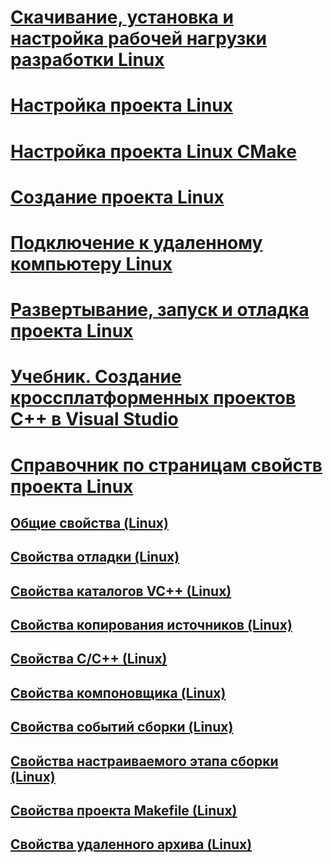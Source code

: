 # [Скачивание, установка и настройка рабочей нагрузки разработки Linux](download-install-and-setup-the-linux-development-workload.md)
# [Настройка проекта Linux](configure-a-linux-project.md)
# [Настройка проекта Linux CMake](cmake-linux-project.md)
# [Создание проекта Linux](create-a-new-linux-project.md)
# [Подключение к удаленному компьютеру Linux](connect-to-your-remote-linux-computer.md)
# [Развертывание, запуск и отладка проекта Linux](deploy-run-and-debug-your-linux-project.md)
# [Учебник. Создание кроссплатформенных проектов C++ в Visual Studio](../build/get-started-linux-cmake.md)
# [Справочник по страницам свойств проекта Linux](prop-pages-linux.md)
## [Общие свойства (Linux)](prop-pages/general-linux.md)
## [Свойства отладки (Linux)](prop-pages/debugging-linux.md)
## [Свойства каталогов VC++ (Linux)](prop-pages/directories-linux.md)
## [Свойства копирования источников (Linux)](prop-pages/copy-sources-project.md)
## [Свойства C/C++ (Linux)](prop-pages/c-cpp-linux.md)
## [Свойства компоновщика (Linux)](prop-pages/linker-linux.md)
## [Свойства событий сборки (Linux)](prop-pages/build-events-linux.md)
## [Свойства настраиваемого этапа сборки (Linux)](prop-pages/custom-build-step-linux.md)
## [Свойства проекта Makefile (Linux)](prop-pages/makefile-linux.md)
## [Свойства удаленного архива (Linux)](prop-pages/remote-ar-linux.md)